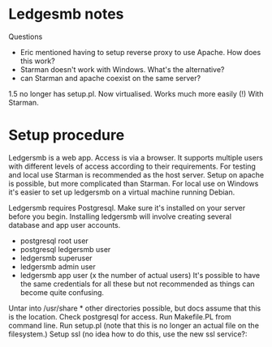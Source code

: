 # Ledgesmb notes

Questions
- Eric mentioned having to setup reverse proxy to use Apache. How does this work?
- Starman doesn't work with Windows. What's the alternative?
- can Starman and apache coexist on the same server? 

1.5 no longer has setup.pl. Now virtualised. 
Works much more easily (!) With Starman. 

# Setup procedure
Ledgersmb is a web app. Access is via a browser. It supports multiple users with different levels of access according to their requirements. For testing and local use Starman is recommended as the host server. Setup on apache is possible, but more complicated than Starman. For local use on Windows it's easier to set up ledgersmb on a virtual machine running Debian. 

Ledgersmb requires Postgresql. Make sure it's installed on your server before you begin. 
Installing ledgersmb will involve creating several database and app user accounts. 
- postgresql root user
- postgresql ledgersmb user
- ledgersmb superuser 
- ledgersmb admin user
- ledgersmb app user (x the number of actual users)
It's possible to have the same credentials for all these but not recommended as things can become quite confusing. 

Untar into /usr/share * other directories possible, but docs assume that this is the location.
Check postgresql for access. 
Run Makefile.PL from command line. 
Run setup.pl (note that this is no longer an actual file on the filesystem.) 
Setup ssl (no idea how to do this, use the new ssl service?:
